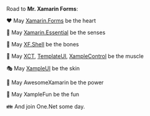 Road to **Mr. Xamarin Forms**:

:heart: May [Xamarin.Forms](https://github.com/xamarin/Xamarin.Forms) be the heart

:see_no_evil: May [Xamarin.Essential](https://github.com/xamarin/Essentials) be the senses

:bone: May [XF.Shell](https://docs.microsoft.com/en-us/xamarin/xamarin-forms/app-fundamentals/shell/) be the bones

:muscle: May [XCT](https://github.com/xamarin/XamarinCommunityToolkit), [TemplateUI](https://github.com/jsuarezruiz/TemplateUI), [XampleControl](https://github.com/shawyunz/XampleControl) be the muscle

:performing_arts: May [XampleUI](https://github.com/shawyunz/XampleUI) be the skin

:fork_and_knife: May AwesomeXamarin	be the power

:game_die: May XampleFun be the fun

:family: And join One.Net some day.
